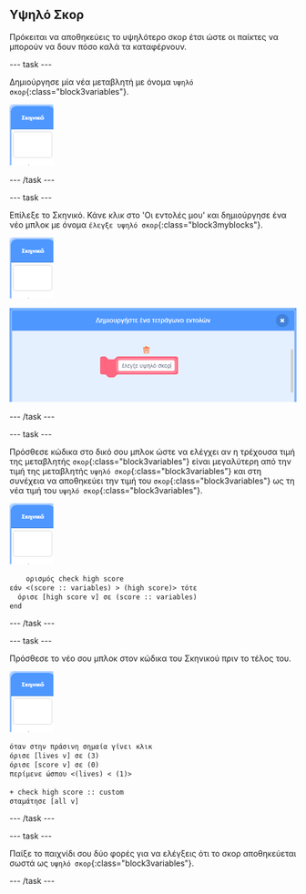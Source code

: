 ## Υψηλό Σκορ

Πρόκειται να αποθηκεύεις το υψηλότερο σκορ έτσι ώστε οι παίκτες να μπορούν να δουν πόσο καλά τα καταφέρνουν.

\--- task \---

Δημιούργησε μία νέα μεταβλητή με όνομα `υψηλό σκορ`{:class="block3variables"}.

![Χαρακτήρας σκηνικού](images/stage-sprite.png)

\--- /task \---

\--- task \---

Επίλεξε το Σκηνικό. Κάνε κλικ στο 'Οι εντολές μου' και δημιούργησε ένα νέο μπλοκ με όνομα `έλεγξε υψηλό σκορ`{:class="block3myblocks"}.

![Χαρακτήρας σκηνικού](images/stage-sprite.png)

![στιγμιότυπο οθόνης](images/dots-custom-1.png)

\--- /task \---

\--- task \---

Πρόσθεσε κώδικα στο δικό σου μπλοκ ώστε να ελέγχει αν η τρέχουσα τιμή της μεταβλητής `σκορ`{:class="block3variables"} είναι μεγαλύτερη από την τιμή της μεταβλητής `υψηλό σκορ`{:class="block3variables"} και στη συνέχεια να αποθηκεύει την τιμή του `σκορ`{:class="block3variables"} ως τη νέα τιμή του `υψηλό σκορ`{:class="block3variables"}.

![Χαρακτήρας σκηνικού](images/stage-sprite.png)

```blocks3
    ορισμός check high score
εάν <(score :: variables) > (high score)> τότε 
  όρισε [high score v] σε (score :: variables)
end
```

\--- /task \---

\--- task \---

Πρόσθεσε το νέο σου μπλοκ στον κώδικα του Σκηνικού πριν το τέλος του.

![Χαρακτήρας σκηνικού](images/stage-sprite.png)

```blocks3
όταν στην πράσινη σημαία γίνει κλικ
όρισε [lives v] σε (3)
όρισε [score v] σε (0)
περίμενε ώσπου <(lives) < (1)>

+ check high score :: custom
σταμάτησε [all v]
```

\--- /task \---

\--- task \---

Παίξε το παιχνίδι σου δύο φορές για να ελέγξεις ότι το σκορ αποθηκεύεται σωστά ως `υψηλό σκορ`{:class="block3variables"}.

\--- /task \---